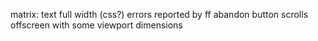
matrix:
text full width
(css?) errors reported by ff
abandon button scrolls offscreen with some viewport dimensions


